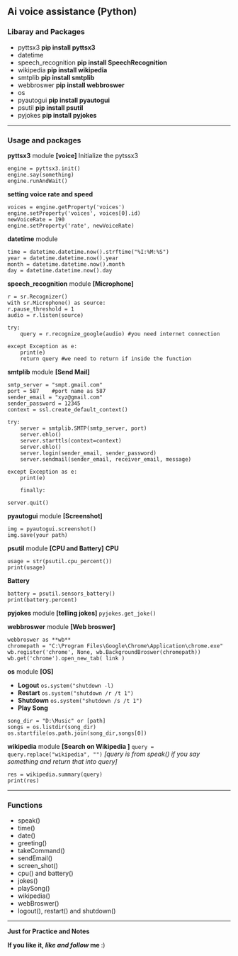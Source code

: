 ## Ai voice assistance (Python)
### Libaray and Packages
- pyttsx3   **pip install pyttsx3**
- datetime
- speech_recognition **pip install SpeechRecognition**
- wikipedia **pip install wikipedia**
- smtplib **pip install smtplib**
- webbroswer **pip install webbroswer**
- os
- pyautogui **pip install pyautogui**
- psutil **pip install psutil**
- pyjokes **pip install pyjokes**
___

### Usage and packages
**pyttsx3** module   **[voice]**
Initialize the pytssx3
```
engine = pyttsx3.init()
engine.say(something)
engine.runAndWait()
```

**setting voice rate and speed**
```
voices = engine.getProperty('voices')
engine.setProperty('voices', voices[0].id)
newVoiceRate = 190
engine.setProperty('rate', newVoiceRate)
```

**datetime** module
```
time = datetime.datetime.now().strftime("%I:%M:%S")
year = datetime.datetime.now().year
month = datetime.datetime.now().month
day = datetime.datetime.now().day
```

**speech_recognition** module **[Microphone]**
```
r = sr.Recognizer()
with sr.Microphone() as source:
r.pause_threshold = 1
audio = r.listen(source)

try:
    query = r.recognize_google(audio) #you need internet connection 
 
except Exception as e:
    print(e)
    return query #we need to return if inside the function
```

**smtplib** module **[Send Mail]**
```
smtp_server = "smpt.gmail.com"
port = 587    #port name as 587 
sender_email = "xyz@gmail.com"
sender_password = 12345
context = ssl.create_default_context()

try:
    server = smtplib.SMTP(smtp_server, port)
    server.ehlo()
    server.starttls(context=context)
    server.ehlo()
    server.login(sender_email, sender_password)
    server.sendmail(sender_email, receiver_email, message)

except Exception as e:
    print(e)

    finally:

server.quit()
```

**pyautogui** module **[Screenshot]**

```
img = pyautogui.screenshot()
img.save(your path)
```

**psutil** module **[CPU and Battery]**
**CPU**
```
usage = str(psutil.cpu_percent())
print(usage) 
```

**Battery**
```
battery = psutil.sensors_battery()
print(battery.percent)
```

**pyjokes** module **[telling jokes]**
```pyjokes.get_joke()```

**webbroswer** module **[Web broswer]**
```
webbroswer as **wb**
chromepath = "C:\Program Files\Google\Chrome\Application\chrome.exe"
wb.register('chrome', None, wb.BackgroundBroswer(chromepath))
wb.get('chrome').open_new_tab( link )
```

**os** module **[OS]**
- **Logout**
```os.system("shutdown -l)```
- **Restart**
```os.system("shutdown /r /t 1")```
- **Shutdown**
```os.system("shutdown /s /t 1")```
- **Play Song**
```
song_dir = "D:\Music" or [path]
songs = os.listdir(song_dir)
os.startfile(os.path.join(song_dir,songs[0])
```

**wikipedia** module **[Search on Wikipedia ]**
```query = query.replace("wikipedia", "")```
 *[query is from speak() if you say something and return that into query]*
```
res = wikipedia.summary(query)
print(res)
```
___
### Functions
- speak()
- time()
- date()
- greeting()
- takeCommand()
- sendEmail()
- screen_shot()
- cpu() and battery()
- jokes()
- playSong()
- wikipedia()
- webBroswer()
- logout(), restart() and shutdown()
___


 **Just for Practice and Notes**
 
<b> If you like it, ***like and follow*** me </b> :)